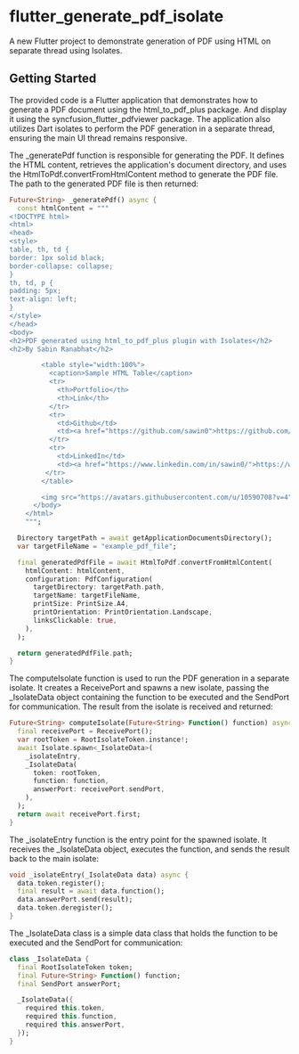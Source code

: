 # flutter_generate_pdf_isolate

A new Flutter project to demonstrate generation of PDF using HTML on separate thread using Isolates.

## Getting Started

The provided code is a Flutter application that demonstrates how to generate a PDF document using
the html_to_pdf_plus package.
And display it using the syncfusion_flutter_pdfviewer package.
The application also utilizes Dart isolates to perform the PDF generation in a separate thread,
ensuring the main UI thread remains responsive.

The _generatePdf function is responsible for generating the PDF. It defines the HTML content,
retrieves the application's document directory, and uses the HtmlToPdf.convertFromHtmlContent method
to generate the PDF file. The path to the generated PDF file is then returned:

```dart
Future<String> _generatePdf() async {
  const htmlContent = """
<!DOCTYPE html>
<html>
<head>
<style>
table, th, td {
border: 1px solid black;
border-collapse: collapse;
}
th, td, p {
padding: 5px;
text-align: left;
}
</style>
</head>
<body>
<h2>PDF generated using html_to_pdf_plus plugin with Isolates</h2>
<h2>By Sabin Ranabhat</h2>

        <table style="width:100%">
          <caption>Sample HTML Table</caption>
          <tr>
            <th>Portfolio</th>
            <th>Link</th>
          </tr>
          <tr>
            <td>Github</td>
            <td><a href="https://github.com/sawin0">https://github.com/sawin0</a></td>
          </tr>
          <tr>
            <td>LinkedIn</td>
            <td><a href="https://www.linkedin.com/in/sawin0/">https://www.linkedin.com/in/sawin0/</a></td>
         </tr>
        </table>

        <img src="https://avatars.githubusercontent.com/u/10590708?v=4" alt="web-img">
      </body>
    </html>
    """;

  Directory targetPath = await getApplicationDocumentsDirectory();
  var targetFileName = "example_pdf_file";

  final generatedPdfFile = await HtmlToPdf.convertFromHtmlContent(
    htmlContent: htmlContent,
    configuration: PdfConfiguration(
      targetDirectory: targetPath.path,
      targetName: targetFileName,
      printSize: PrintSize.A4,
      printOrientation: PrintOrientation.Landscape,
      linksClickable: true,
    ),
  );

  return generatedPdfFile.path;
}

```

The computeIsolate function is used to run the PDF generation in a separate isolate. It creates a
ReceivePort and spawns a new isolate, passing the _IsolateData object containing the function to be
executed and the SendPort for communication. The result from the isolate is received and returned:

```dart
Future<String> computeIsolate(Future<String> Function() function) async {
  final receivePort = ReceivePort();
  var rootToken = RootIsolateToken.instance!;
  await Isolate.spawn<_IsolateData>(
    _isolateEntry,
    _IsolateData(
      token: rootToken,
      function: function,
      answerPort: receivePort.sendPort,
    ),
  );
  return await receivePort.first;
}
```

The _isolateEntry function is the entry point for the spawned isolate. It receives the _IsolateData
object, executes the function, and sends the result back to the main isolate:

```dart 
void _isolateEntry(_IsolateData data) async {
  data.token.register();
  final result = await data.function();
  data.answerPort.send(result);
  data.token.deregister();
}
``` 

The _IsolateData class is a simple data class that holds the function to be executed and the
SendPort for communication:

```dart 
class _IsolateData {
  final RootIsolateToken token;
  final Future<String> Function() function;
  final SendPort answerPort;

  _IsolateData({
    required this.token,
    required this.function,
    required this.answerPort,
  });
}
```

